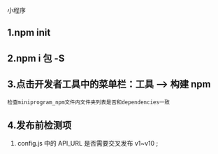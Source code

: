 小程序

## 1.npm init

## 2.npm i 包 -S

## 3.点击开发者工具中的菜单栏：工具 --> 构建 npm

    检查miniprogram_npm文件内文件夹列表是否和dependencies一致

## 4.发布前检测项

1. config.js 中的 API_URL 是否需要交叉发布 v1~v10 ;

<!--
todo:
4. 使用 wxministore 提取所有的 页面统计函数  和授权函数
 -->
